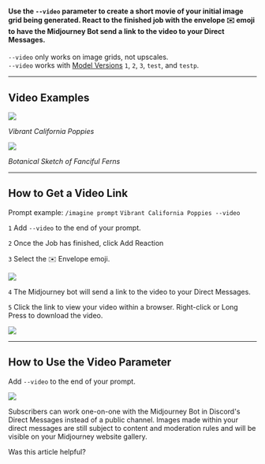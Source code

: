 

#### Use the `--video` parameter to create a short movie of your initial image grid being generated. React to the finished job with the envelope ✉️ emoji to have the Midjourney Bot send a link to the video to your Direct Messages.

`--video` only works on image grids, not upscales.  
`--video` works with [Model Versions](https://docs.midjourney.com/models) `1`, `2`, `3`, `test`, and `testp`.

* * *

Video Examples
--------------

![](https://cdn.document360.io/3040c2b6-fead-4744-a3a9-d56d621c6c7e/Images/Documentation/MJ_VideoResult.gif)

_Vibrant California Poppies_

![](https://cdn.document360.io/3040c2b6-fead-4744-a3a9-d56d621c6c7e/Images/Documentation/MJ_VideoResult2.gif)

_Botanical Sketch of Fanciful Ferns_

* * *

How to Get a Video Link
-----------------------

Prompt example: `/imagine prompt` `Vibrant California Poppies --video`

`1` Add `--video` to the end of your prompt.

`2` Once the Job has finished, click Add Reaction

`3` Select the ✉️ Envelope emoji.

![](https://cdn.document360.io/3040c2b6-fead-4744-a3a9-d56d621c6c7e/Images/Documentation/MJ_Video_EmojiReact.png)

`4` The Midjourney bot will send a link to the video to your Direct Messages.

`5` Click the link to view your video within a browser. Right-click or Long Press to download the video.

![](https://cdn.document360.io/3040c2b6-fead-4744-a3a9-d56d621c6c7e/Images/Documentation/MJ_VideoLink%281%29.png)

* * *

How to Use the Video Parameter
------------------------------

Add `--video` to the end of your prompt.

![](https://cdn.document360.io/3040c2b6-fead-4744-a3a9-d56d621c6c7e/Images/Documentation/MJ_Parameter_Video.gif)

Subscribers can work one-on-one with the Midjourney Bot in Discord's Direct Messages instead of a public channel. Images made within your direct messages are still subject to content and moderation rules and will be visible on your Midjourney website gallery.

Was this article helpful?